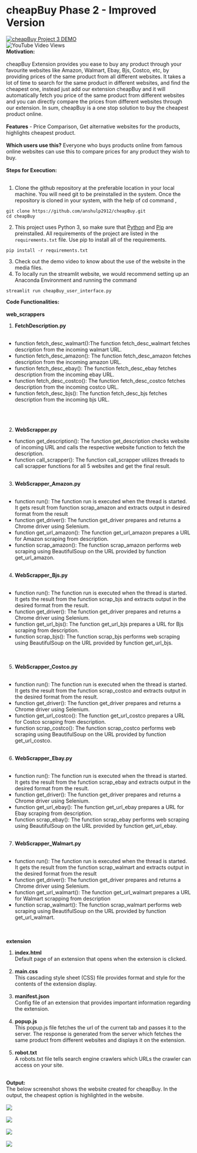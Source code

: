# cheapBuy Phase 2 - Improved Version<br>
[![cheapBuy Project 3 DEMO](https://github.com/freakleesin/cheapBuy/blob/main/media/cheapbuy.png)](https://www.youtube.com/watch?v=VbyqMsFM2wA) <br>
![YouTube Video Views](https://img.shields.io/youtube/views/VbyqMsFM2wA)
<br>
**Motivation:**<br><br>
cheapBuy Extension provides you ease to buy any product through your favourite websites like Amazon, Walmart, Ebay, Bjs, Costco, etc, by providing prices of the same product from all different websites. It takes a lot of time to search for the same product in different websites, and find the cheapest one, instead just add our extension cheapBuy and it will automatically fetch you price of the same product from different websites and you can directly compare the prices from different websites through our extension. In sum, cheapBuy is a one stop solution to buy the cheapest product online.
<br><br>
**Features** - Price Comparison, Get alternative websites for the products, highlights cheapest product.
<br><br>
**Which users use this?**
Everyone who buys products online from famous online websites can use this to compare prices for any product they wish to buy.
<br><br>
**Steps for Execution:**
<br><br>
1. Clone the github repository at the preferable location in your local machine. You will need git to be preinstalled in the system. Once the repository is cloned in your system, with the help of cd command ,
```
git clone https://github.com/anshulp2912/cheapBuy.git
cd cheapBuy
```
2. This project uses Python 3, so make sure that [Python](https://www.python.org/downloads/) and [Pip](https://pip.pypa.io/en/stable/installation/) are preinstalled. All requirements of the project are listed in the ```requirements.txt``` file. Use pip to install all of the requirements.
```
pip install -r requirements.txt
```
3. Check out the demo video to know about the use of the website in the media files.
4. To locally run the streamlit website, we would recommend setting up an Anaconda Environment and running the command
```
streamlit run cheapBuy_user_interface.py
```
**Code Functionalities:**
<br><br>
**web_scrappers**
1. **FetchDescription.py**
<br><br>
* function fetch_desc_walmart():The function fetch_desc_walmart fetches description from the incoming walmart URL.<br>
* function fetch_desc_amazon(): The function fetch_desc_amazon fetches description from the incoming amazon URL.<br>
* function fetch_desc_ebay(): The function fetch_desc_ebay fetches description from the incoming ebay URL.<br>
* function fetch_desc_costco(): The function fetch_desc_costco fetches description from the incoming costco URL.<br>
* function fetch_desc_bjs(): The function fetch_desc_bjs fetches description from the incoming bjs URL.<br>
<br><br><br>
2. **WebScrapper.py**
* function get_description(): The function get_description checks website of incoming URL and calls the respective website function to fetch the description.<br>
* function call_scrapper(): The function call_scrapper utilizes threads to call scrapper functions for all 5 websites and get the final result.<br><br>
3. **WebScrapper_Amazon.py** <br><br>
* function run(): The function run is executed when the thread is started. It gets result from function scrap_amazon and extracts output in desired format from the result<br>
* function get_driver(): The function get_driver prepares and returns a Chrome driver using Selenium.<br>
* function get_url_amazon(): The function get_url_amazon prepares a URL for Amazon scraping from description.<br>
* function scrap_amazon(): The function scrap_amazon performs web scraping using BeautifulSoup on the URL provided by function get_url_amazon.
<br><br> 
4. **WebScrapper_Bjs.py** <br><br>
* function run(): The function run is executed when the thread is started. It gets the result from the function scrap_bjs and extracts output in the desired format from the result.<br>
* function get_driver(): The function get_driver prepares and returns a Chrome driver using Selenium.<br>
* function get_url_bjs(): The function get_url_bjs prepares a URL for Bjs scraping from description.<br>
* function scrap_bjs(): The function scrap_bjs performs web scraping using BeautifulSoup on the URL provided by function get_url_bjs.<br>
<br><br>
5. **WebScrapper_Costco.py**<br><br>
* function run(): The function run is executed when the thread is started. It gets the result from the function scrap_costco and extracts output in the desired format from the result.<br>
* function get_driver(): The function get_driver prepares and returns a Chrome driver using Selenium.<br>
* function get_url_costco(): The function get_url_costco prepares a URL for Costco scraping from description.<br>
* function scrap_costco(): The function scrap_costco performs web scraping using BeautifulSoup on the URL provided by function get_url_costco.
<br><br> 
6. **WebScrapper_Ebay.py** <br><br>
* function run(): The function run is executed when the thread is started. It gets the result from the function scrap_ebay and extracts output in the desired format from the result.<br>
* function get_driver(): The function get_driver prepares and returns a Chrome driver using Selenium.<br>
* function get_url_ebay(): The function get_url_ebay prepares a URL for Ebay scraping from description.<br>
* function scrap_ebay(): The function scrap_ebay performs web scraping using BeautifulSoup on the URL provided by function get_url_ebay.
<br><br>
7. **WebScrapper_Walmart.py** <br><br>
* function run(): The function run is executed when the thread is started. It gets the result from the function scrap_walmart and extracts output in the desired format from the result<br>
* function get_driver(): The function get_driver prepares and returns a Chrome driver using Selenium.<br>
* function get_url_walmart(): The function get_url_walmart prepares a URL for Walmart scrapping from description<br>
* function scrap_walmart(): The function scrap_walmart performs web scraping using BeautifulSoup on the URL provided by function get_url_walmart.<br>
<br><br>

**extension**
1. **index.html**<br>
Default page of an extension that opens when the extension is clicked.<br><br>
2. **main.css**<br>
This cascading style sheet (CSS) file provides format and style for the contents of the extension display.<br><br>
3. **manifest.json**<br>
Config file of an extension that provides important information regarding the extension.<br><br>
4. **popup.js**<br>
This popup.js file fetches the url of the current tab and passes it to the server. The response is generated from the server which fetches the same product from different websites and displays it on the extension.<br><br>
5. **robot.txt**<br>
A robots.txt file tells search engine crawlers which URLs the crawler can access on your site.<br><br>

**Output:**<br>
The below screenshot shows the website created for cheapBuy. In the output, the cheapest option is highlighted in the website.<br><br>
<img src="https://github.com/anshulp2912/cheapBuy/blob/main/media/UIinterface.png"><br><br>
<img src="https://github.com/anshulp2912/cheapBuy/blob/main/media/CheapBuy_Extension.PNG"><br><br>
<img src="https://github.com/anshulp2912/cheapBuy/blob/main/media/CheapBuy_Extension_output.PNG"><br><br>
<img src="https://github.com/anshulp2912/cheapBuy/blob/main/media/highlight.jpeg"><br><br>
